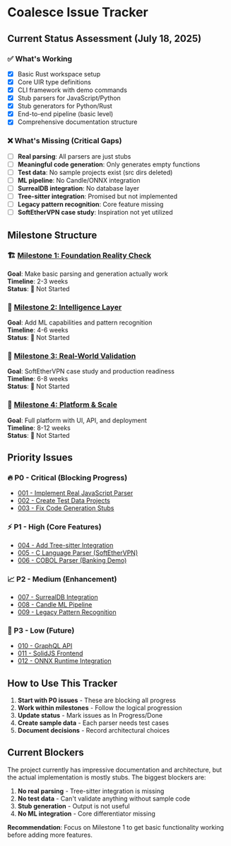 # Coalesce Issue Tracker

## Current Status Assessment (July 18, 2025)

### ✅ What's Working
- [x] Basic Rust workspace setup
- [x] Core UIR type definitions
- [x] CLI framework with demo commands
- [x] Stub parsers for JavaScript/Python
- [x] Stub generators for Python/Rust
- [x] End-to-end pipeline (basic level)
- [x] Comprehensive documentation structure

### ❌ What's Missing (Critical Gaps)
- [ ] **Real parsing**: All parsers are just stubs
- [ ] **Meaningful code generation**: Only generates empty functions
- [ ] **Test data**: No sample projects exist (src dirs deleted)
- [ ] **ML pipeline**: No Candle/ONNX integration
- [ ] **SurrealDB integration**: No database layer
- [ ] **Tree-sitter integration**: Promised but not implemented
- [ ] **Legacy pattern recognition**: Core feature missing
- [ ] **SoftEtherVPN case study**: Inspiration not yet utilized

## Milestone Structure

### 🏗️ [Milestone 1: Foundation Reality Check](./milestone-1-foundation/)
**Goal**: Make basic parsing and generation actually work  
**Timeline**: 2-3 weeks  
**Status**: 🔴 Not Started

### 🧠 [Milestone 2: Intelligence Layer](./milestone-2-intelligence/)
**Goal**: Add ML capabilities and pattern recognition  
**Timeline**: 4-6 weeks  
**Status**: 🔴 Not Started

### 🏢 [Milestone 3: Real-World Validation](./milestone-3-validation/)
**Goal**: SoftEtherVPN case study and production readiness  
**Timeline**: 6-8 weeks  
**Status**: 🔴 Not Started

### 🚀 [Milestone 4: Platform & Scale](./milestone-4-platform/)
**Goal**: Full platform with UI, API, and deployment  
**Timeline**: 8-12 weeks  
**Status**: 🔴 Not Started

## Priority Issues

### 🔥 P0 - Critical (Blocking Progress)
- [001 - Implement Real JavaScript Parser](./P0/001-real-js-parser.md)
- [002 - Create Test Data Projects](./P0/002-test-data.md)
- [003 - Fix Code Generation Stubs](./P0/003-code-generation.md)

### ⚡ P1 - High (Core Features)
- [004 - Add Tree-sitter Integration](./P1/004-tree-sitter.md)
- [005 - C Language Parser (SoftEtherVPN)](./P1/005-c-parser.md)
- [006 - COBOL Parser (Banking Demo)](./P1/006-cobol-parser.md)

### 📈 P2 - Medium (Enhancement)
- [007 - SurrealDB Integration](./P2/007-surrealdb.md)
- [008 - Candle ML Pipeline](./P2/008-candle-ml.md)
- [009 - Legacy Pattern Recognition](./P2/009-legacy-patterns.md)

### 🔮 P3 - Low (Future)
- [010 - GraphQL API](./P3/010-graphql-api.md)
- [011 - SolidJS Frontend](./P3/011-solidjs-frontend.md)
- [012 - ONNX Runtime Integration](./P3/012-onnx-runtime.md)

## How to Use This Tracker

1. **Start with P0 issues** - These are blocking all progress
2. **Work within milestones** - Follow the logical progression
3. **Update status** - Mark issues as In Progress/Done
4. **Create sample data** - Each parser needs test cases
5. **Document decisions** - Record architectural choices

## Current Blockers

The project currently has impressive documentation and architecture, but the actual implementation is mostly stubs. The biggest blockers are:

1. **No real parsing** - Tree-sitter integration is missing
2. **No test data** - Can't validate anything without sample code
3. **Stub generation** - Output is not useful
4. **No ML integration** - Core differentiator missing

**Recommendation**: Focus on Milestone 1 to get basic functionality working before adding more features.

